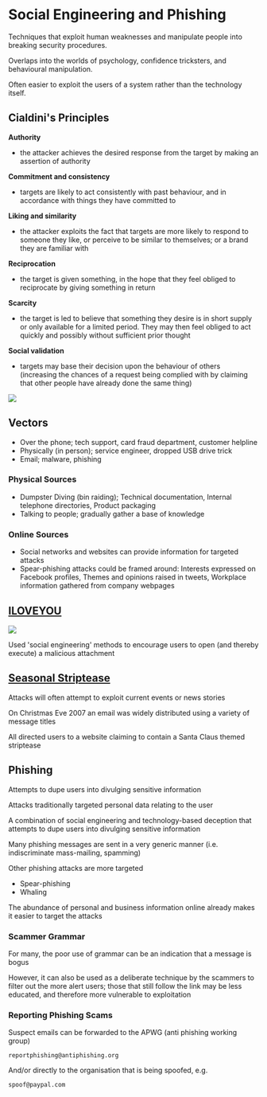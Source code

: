 # Social Engineering and Phishing

Techniques that exploit human weaknesses and manipulate people into breaking security procedures.

Overlaps into the worlds of psychology, confidence tricksters, and behavioural manipulation.

Often easier to exploit the users of a system rather than the technology itself.

## Cialdini's Principles

**Authority**
- the attacker achieves the desired response from the target by making an assertion of authority

**Commitment and consistency**
- targets are likely to act consistently with past behaviour, and in accordance with things they have committed to

**Liking and similarity**
- the attacker exploits the fact that targets are more likely to respond to someone they like, or perceive to be similar to themselves; or a brand they are familiar with

**Reciprocation**
- the target is given something, in the hope that they feel obliged to reciprocate by giving something in return

**Scarcity**
- the target is led to believe that something they desire is in short supply or only available for a limited period. They may then feel obliged to act quickly and possibly without sufficient prior thought

**Social validation**
- targets may base their decision upon the behaviour of others (increasing the chances of a request being complied with by claiming that other people have already done the same thing)

![](https://www.influenceatwork.com/wp-content/uploads/2021/01/6-Principles-of-Persuasion.png)

## Vectors

- Over the phone; tech support, card fraud department, customer helpline
- Physically (in person); service engineer, dropped USB drive trick
- Email; malware, phishing

### Physical Sources

- Dumpster Diving (bin raiding); Technical documentation, Internal telephone directories, Product packaging
- Talking to people; gradually gather a base of knowledge

### Online Sources

- Social networks and websites can provide information for targeted attacks
- Spear-phishing attacks could be framed around: Interests expressed on Facebook profiles, Themes and opinions raised in tweets, Workplace information gathered from company webpages

## [ILOVEYOU](https://en.wikipedia.org/wiki/ILOVEYOU)

![](https://media.kasperskydaily.com/wp-content/uploads/sites/86/2022/08/08093723/cybersecurity-history-iloveyou-1.png)

Used 'social engineering' methods to encourage users to open (and thereby execute) a malicious attachment

## [Seasonal Striptease](https://www.theregister.com/2007/12/27/storm_worm_seasonal_attacks/)

Attacks will often attempt to exploit current events or news stories

On Christmas Eve 2007 an email was widely distributed using a variety of message titles

All directed users to a website claiming to contain a Santa Claus themed striptease

## Phishing

Attempts to dupe users into divulging sensitive information

Attacks traditionally targeted personal data relating to the user

A combination of social engineering and technology-based deception that attempts to dupe users into divulging sensitive information

Many phishing messages are sent in a very generic manner (i.e. indiscriminate mass-mailing, spamming)

Other phishing attacks are more
targeted
- Spear-phishing
- Whaling

The abundance of personal and business information online already makes it easier to target the attacks

### Scammer Grammar

For many, the poor use of grammar can be an indication that a message is bogus

However, it can also be used as a deliberate technique by the scammers to filter out the more alert users; those that still follow the link may be less educated, and therefore more vulnerable to exploitation 

### Reporting Phishing Scams

Suspect emails can be forwarded to the APWG (anti phishing working group)

`reportphishing@antiphishing.org`

And/or directly to the organisation that is being spoofed, e.g.

`spoof@paypal.com`